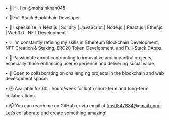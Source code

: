 •	👋 Hi, I’m @mohsinkhan045

•	🌟 Full Stack Blockchain Developer

•	🚀 I specialize in Next.js | Solidity | JavaScript | Node.js | React.js | Ether.js | Web3.0 | NFT Development

•	💡 I’m constantly refining my skills in Ethereum Blockchain Development, NFT Creation & Staking, ERC20 Token Development, and Full-Stack DApps.

•	👀 Passionate about contributing to innovative and impactful projects, especially those enhancing user experience and delivering social value.

•	💞️ Open to collaborating on challenging projects in the blockchain and web development space.

•	🕒 Available for 60+ hours/week for both short-term and long-term collaborations.

•	📫 You can reach me on GitHub or via email at [ms0547884@gmail.com]. Let’s collaborate and create something amazing!

